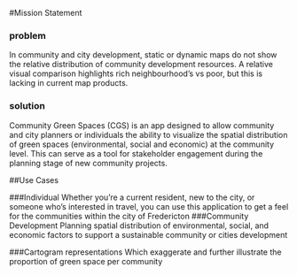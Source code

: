 #Mission Statement
###  problem
In community and city development, static or dynamic maps do not show the 
relative distribution of community development resources. A relative 
visual comparison highlights rich neighbourhood’s vs poor, but this is 
lacking in current map products. 

### solution
Community Green Spaces (CGS) is an app designed to allow community and city planners or individuals the ability to visualize the spatial distribution of green spaces (environmental, social and economic) at the community level. This can serve as a tool for stakeholder engagement during the planning stage of new community projects.



##Use Cases

###Individual 
 Whether you’re a current resident, new to the city, or someone who’s interested in travel, you can use this application to get a feel for the communities within the city of Fredericton
###Community Development Planning 
 spatial distribution of environmental, social, and economic factors to support a sustainable community or cities development

###Cartogram representations
Which exaggerate and further illustrate the proportion of green space per community

